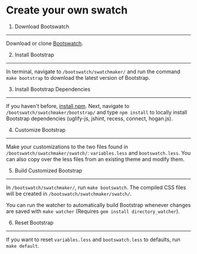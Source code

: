 Create your own swatch
======================

1. Download Bootswatch
------
Download or clone [Bootswatch](https://github.com/thomaspark/bootswatch).


2. Install Bootstrap
------
In terminal, navigate to `/bootswatch/swatchmaker/` and run the command `make bootstrap` to download the latest version of Bootstrap.


3. Install Bootstrap Dependencies
------
If you haven't before, [install npm](https://npmjs.org/). Next, navigate to `/bootswatch/swatchmaker/bootstrap/` and type `npm install` to locally install Bootstrap dependencies (uglify-js, jshint, recess, connect, hogan.js).


4. Customize Bootstrap
------
Make your customizations to the two files found in `/bootswatch/swatchmaker/swatch/`: `variables.less` and `bootswatch.less`. You can also copy over the less files from an existing theme and modify them.


5. Build Customized Bootstrap
------
In `/bootswatch/swatchmaker/`, run `make bootswatch`. The compiled CSS files will be created in `/bootswatch/swatchmaker/swatch/`.

You can run the watcher to automatically build Bootstrap whenever changes are saved with `make watcher` (Requires `gem install directory_watcher`).


6. Reset Bootstrap
------
If you want to reset `variables.less` and `bootswatch.less` to defaults, run `make default`.